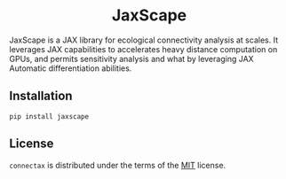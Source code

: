 <h1 align='center'>JaxScape</h1>

<!-- [![PyPI - Version](https://img.shields.io/pypi/v/connectax.svg)](https://pypi.org/project/connectax)
[![PyPI - Python Version](https://img.shields.io/pypi/pyversions/connectax.svg)](https://pypi.org/project/connectax) -->

<!-- ----- -->

JaxScape is a JAX library for ecological connectivity analysis at scales. It leverages JAX capabilities to accelerates heavy distance computation on GPUs, and permits sensitivity analysis and what by leveraging JAX Automatic differentiation abilities.


## Installation

```console
pip install jaxscape
```

## License

`connectax` is distributed under the terms of the [MIT](https://spdx.org/licenses/MIT.html) license.
